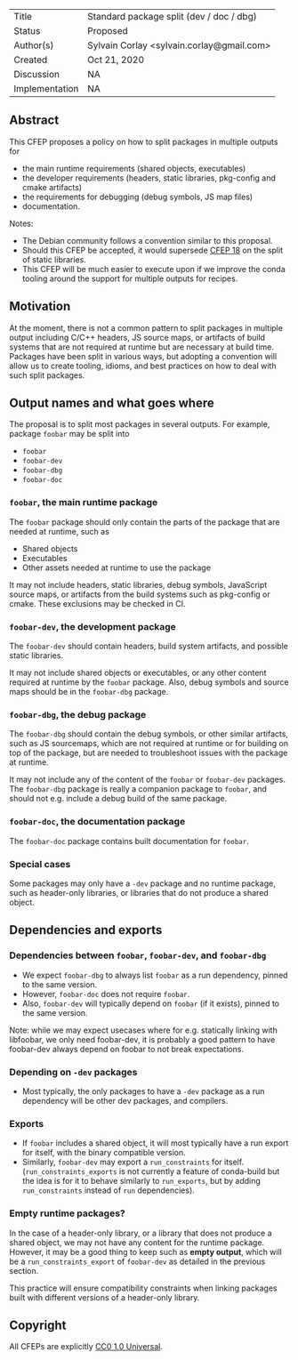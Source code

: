 
<table>
<tr><td> Title </td><td> Standard package split (dev / doc / dbg) </td>
<tr><td> Status </td><td> Proposed </td></tr>
<tr><td> Author(s) </td><td> Sylvain Corlay &lt;sylvain.corlay@gmail.com&gt;</td></tr>
<tr><td> Created </td><td> Oct 21, 2020</td></tr>
<tr><td> Discussion </td><td> NA </td></tr>
<tr><td> Implementation </td><td> NA </td></tr>
</table>

## Abstract

This CFEP proposes a policy on how to split packages in multiple outputs for

 - the main runtime requirements (shared objects, executables)
 - the developer requirements (headers, static libraries, pkg-config and cmake artifacts)
 - the requirements for debugging (debug symbols, JS map files)
 - documentation.

Notes:

 - The Debian community follows a convention similar to this proposal.
 - Should this CFEP be accepted, it would supersede [CFEP 18](https://github.com/conda-forge/cfep/blob/master/cfep-18.md) on the split of static libraries.
 - This CFEP will be much easier to execute upon if we improve the conda tooling around the support for multiple outputs for recipes.

## Motivation

At the moment, there is not a common pattern to split packages in multiple output including C/C++ headers, JS source maps, or artifacts of build systems that are not required at runtime but are necessary at build time. Packages have been split in various ways, but adopting a convention will allow us to create tooling, idioms, and best practices on how to deal with such split packages.

## Output names and what goes where

The proposal is to split most packages in several outputs. For example, package `foobar` may be split into

 - `foobar`
 - `foobar-dev`
 - `foobar-dbg`
 - `foobar-doc`

### `foobar`, the main runtime package

The `foobar` package should only contain the parts of the package that are needed at runtime, such as 

 - Shared objects
 - Executables
 - Other assets needed at runtime to use the package

It may not include headers, static libraries, debug symbols, JavaScript source maps, or artifacts from the build systems such as pkg-config or cmake. These exclusions may be checked in CI.

### `foobar-dev`, the development package

The `foobar-dev` should contain headers, build system artifacts, and possible static libraries.

It may not include shared objects or executables, or any other content required at runtime by the `foobar` package.
Also, debug symbols and source maps should be in the `foobar-dbg` package.

### `foobar-dbg`, the debug package

The `foobar-dbg` should contain the debug symbols, or other similar artifacts, such as JS sourcemaps, which are not required at runtime or for building on top of the package, but are needed to troubleshoot issues with the package at runtime.

It may not include any of the content of the `foobar` or `foobar-dev` packages. The `foobar-dbg` package is really a companion package to `foobar`, and should not e.g. include a debug build of the same package.

### `foobar-doc`, the documentation package

The `foobar-doc` package contains built documentation for `foobar`.

### Special cases

Some packages may only have a `-dev` package and no runtime package, such as header-only libraries, or libraries that do not produce a shared object.

## Dependencies and exports

### Dependencies between `foobar`, `foobar-dev`, and `foobar-dbg`

 - We expect `foobar-dbg` to always list `foobar` as a run dependency, pinned to the same version.
 - However, `foobar-doc` does not require `foobar`.
 - Also, `foobar-dev` will typically depend on `foobar` (if it exists), pinned to the same version.

Note: while we may expect usecases where for e.g. statically linking with libfoobar, we only need foobar-dev, it is probably a good pattern to have foobar-dev always depend on foobar to not break expectations.

### Depending on `-dev` packages

 - Most typically, the only packages to have a `-dev` package as a run dependency will be other dev packages, and compilers.

### Exports

 - If `foobar` includes a shared object, it will most typically have a run export for itself, with the binary compatible version.
 - Similarly, `foobar-dev` may export a `run_constraints` for itself. (`run_constraints_exports` is not currently a feature of conda-build but the idea is for it to behave similarly to `run_exports`, but by adding `run_constraints` instead of `run` dependencies).

### Empty runtime packages?

In the case of a header-only library, or a library that does not produce a shared object, we may not have any content for the runtime package. However, it may be a good thing to keep such as **empty output**, which will be a `run_constraints_export` of `foobar-dev` as detailed in the previous section.

This practice will ensure compatibility constraints when linking packages built with different versions of a header-only library.

## Copyright

All CFEPs are explicitly [CC0 1.0 Universal](https://creativecommons.org/publicdomain/zero/1.0/).
